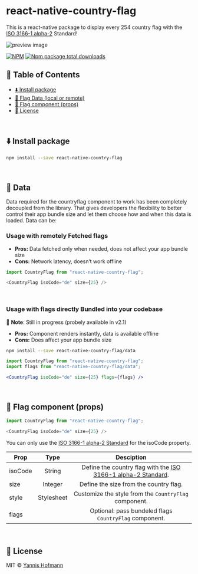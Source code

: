 # react-native-country-flag

This is a react-native package to display every 254 country flag with the [ISO 3166-1 alpha-2](https://en.wikipedia.org/wiki/ISO_3166-1_alpha-2) Standard!

![preview image](https://github.com/YannisHofmann/react-native-country-flag/tree/main/assets/preview_cover.png?raw=true)

[![NPM](https://img.shields.io/npm/v/react-native-country-flag.svg)](https://www.npmjs.com/package/react-native-country-flag)
[![Npm package total downloads](https://badgen.net/npm/dt/react-native-country-flag)](https://npmjs.com/package/react-native-country-flag)


## 📖 Table of Contents

- [⬇️ Install package](#-install-package)
- [💾 Flag Data (local or remote)](#-data)
- [🚩 Flag component (props)](<#-Flag-component-(props)>)
- [📝 License](<#-Flag-component-(props)>)

$~$

## ⬇️ Install package

```bash
npm install --save react-native-country-flag
```
$~$

## 💾 Data

Data required for the countryflag component to work has been completely decoupled from the library. That gives developers the flexibility to better control their app bundle size and let them choose how and when this data is loaded. Data can be:

### Usage with remotely Fetched flags

- **Pros:** Data fetched only when needed, does not affect your app bundle size
- **Cons:** Network latency, doesn’t work offline

```js
import CountryFlag from "react-native-country-flag";

<CountryFlag isoCode="de" size={25} />
```

$~$

### Usage with flags directly Bundled into your codebase

🚧 **Note**: Still in progress (probely available in v2.1)

- **Pros:** Component renders instantly, data is available offline
- **Cons:** Does affect your app bundle size

```sh
npm install --save react-native-country-flag/data
```

```jsx
import CountryFlag from "react-native-country-flag";
import flags from "react-native-country-flag/data";

<CountryFlag isoCode="de" size={25} flags={flags} />
```

$~$

## 🚩 Flag component (props)

```js
import CountryFlag from "react-native-country-flag";

<CountryFlag isoCode="de" size={25} />
```

You can only use the [ISO 3166-1 alpha-2 Standard](https://en.wikipedia.org/wiki/ISO_3166-1_alpha-2) for the isoCode property.

| Prop    |    Type    |                                                    Desciption                                                     |
| ------- | :--------: | :---------------------------------------------------------------------------------------------------------------: |
| isoCode |   String   | Define the country flag with the [ISO 3166-1 alpha-2 Standard](https://en.wikipedia.org/wiki/ISO_3166-1_alpha-2). |
| size    |  Integer   |                                      Define the size from the country flag.                                       |
| style   | Stylesheet |                               Customize the style from the `CountryFlag` component.                               |
| flags   |            |                              Optional: pass bundeled flags `CountryFlag` component.                               |

$~$

## 📝 License

MIT © [Yannis Hofmann](https://github.com/YannisHofmann)
